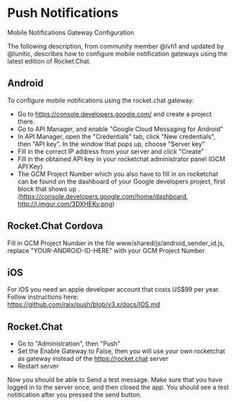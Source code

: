 # Push Notifications

Mobile Notifications Gateway Configuration

The following description, from community member @lvh1 and updated by @lunitic, describes how to configure mobile notification gateways using the latest edition of Rocket.Chat.

## Android

To configure mobile notifications using the rocket.chat gateway:

* Go to https://console.developers.google.com/ and create a project there.
* Go to API Manager, and enable "Google Cloud Messaging for Android"
* In API Manager, open the "Credentials" tab, click "New credentials", then "API key". In the window that pops up, choose "Server key"
* Fill in the correct IP address from your server and click "Create"
* Fill in the obtained API key in your rocketchat administrator panel (GCM API Key)
* The GCM Project Number which you also have to fill in on rocketchat can be found on the dashboard of your Google developers project, first block that shows up . (https://console.developers.google.com/home/dashboard, http://i.imgur.com/3DXHEKy.png)

## Rocket.Chat Cordova

Fill in GCM Project Number in the file www/shared/js/android_sender_id.js, replace "YOUR-ANDROID-ID-HERE" with your GCM Project Number

## iOS

For iOS you need an apple developer account that costs US$99 per year. Follow instructions here: https://github.com/raix/push/blob/v3.x/docs/IOS.md

## Rocket.Chat

* Go to "Administration", then "Push"
* Set the Enable Gateway to False, then you will use your own rocketchat as gateway instead of the https://rocket.chat server
* Restart server

Now you should be able to Send a test message. Make sure that you have logged in to the server once, and then closed the app. 
You should see a test notitication after you pressed the send button.
